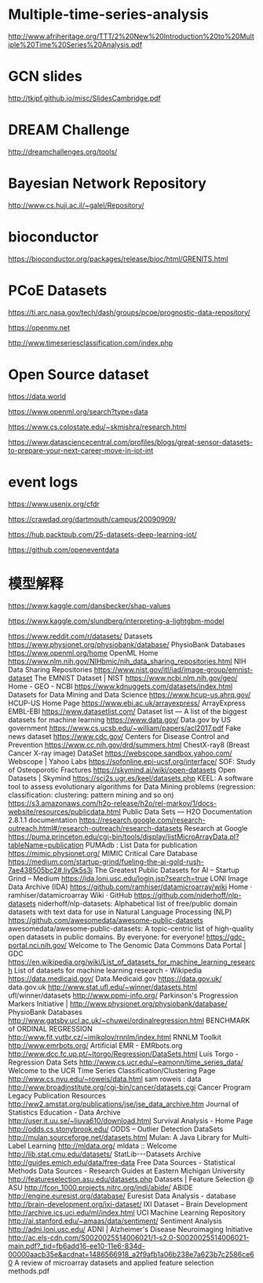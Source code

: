# Multiple-time-series-analysis

http://www.afriheritage.org/TTT/2%20New%20Introduction%20to%20Multiple%20Time%20Series%20Analysis.pdf


# GCN slides
http://tkipf.github.io/misc/SlidesCambridge.pdf

# DREAM Challenge
http://dreamchallenges.org/tools/

# Bayesian Network Repository
http://www.cs.huji.ac.il/~galel/Repository/

# bioconductor
https://bioconductor.org/packages/release/bioc/html/GRENITS.html

# PCoE Datasets
https://ti.arc.nasa.gov/tech/dash/groups/pcoe/prognostic-data-repository/

https://openmv.net

http://www.timeseriesclassification.com/index.php

# Open Source dataset
https://data.world

https://www.openml.org/search?type=data

https://www.cs.colostate.edu/~skmishra/research.html

https://www.datasciencecentral.com/profiles/blogs/great-sensor-datasets-to-prepare-your-next-career-move-in-iot-int

# event logs 
https://www.usenix.org/cfdr

https://crawdad.org/dartmouth/campus/20090909/

https://hub.packtpub.com/25-datasets-deep-learning-iot/

https://github.com/openeventdata

# 模型解释
https://www.kaggle.com/dansbecker/shap-values

https://www.kaggle.com/slundberg/interpreting-a-lightgbm-model



https://www.reddit.com/r/datasets/	Datasets
https://www.physionet.org/physiobank/database/	PhysioBank Databases
https://www.openml.org/home	OpenML Home
https://www.nlm.nih.gov/NIHbmic/nih_data_sharing_repositories.html	NIH Data Sharing Repositories
https://www.nist.gov/itl/iad/image-group/emnist-dataset	The EMNIST Dataset | NIST
https://www.ncbi.nlm.nih.gov/geo/	Home - GEO - NCBI
https://www.kdnuggets.com/datasets/index.html	Datasets for Data Mining and Data Science
https://www.hcup-us.ahrq.gov/	HCUP-US Home Page
https://www.ebi.ac.uk/arrayexpress/	ArrayExpress EMBL-EBI
https://www.datasetlist.com/	Dataset list — A list of the biggest datasets for machine learning
https://www.data.gov/	Data.gov by US government
https://www.cs.ucsb.edu/~william/papers/acl2017.pdf	Fake news dataset
https://www.cdc.gov/	Centers for Disease Control and Prevention
https://www.cc.nih.gov/drd/summers.html	ChestX-ray8 (Breast Cancer X-ray image) DataSet
https://webscope.sandbox.yahoo.com/	Webscope | Yahoo Labs
https://sofonline.epi-ucsf.org/interface/	SOF: Study of Osteoporotic Fractures
https://skymind.ai/wiki/open-datasets	Open Datasets | Skymind
https://sci2s.ugr.es/keel/datasets.php	KEEL: A software tool to assess evolutionary algorithms for Data Mining problems (regression: classification: clustering: pattern mining and so on)
https://s3.amazonaws.com/h2o-release/h2o/rel-markov/1/docs-website/resources/publicdata.html	Public Data Sets — H2O Documentation 2.8.1.1 documentation
https://research.google.com/research-outreach.html#/research-outreach/research-datasets	Research at Google
https://puma.princeton.edu/cgi-bin/tools/display/listMicroArrayData.pl?tableName=publication	PUMAdb : List Data for publication
https://mimic.physionet.org/	MIMIC Critical Care Database
https://medium.com/startup-grind/fueling-the-ai-gold-rush-7ae438505bc2#.liy0k5s3i	The Greatest Public Datasets for AI – Startup Grind – Medium
https://ida.loni.usc.edu/login.jsp?search=true	LONI Image Data Archive (IDA)
https://github.com/ramhiser/datamicroarray/wiki	Home · ramhiser/datamicroarray Wiki · GitHub
https://github.com/niderhoff/nlp-datasets	niderhoff/nlp-datasets: Alphabetical list of free/public domain datasets with text data for use in Natural Language Processing (NLP)
https://github.com/awesomedata/awesome-public-datasets	awesomedata/awesome-public-datasets: A topic-centric list of high-quality open datasets in public domains. By everyone: for everyone!
https://gdc-portal.nci.nih.gov/	Welcome to The Genomic Data Commons Data Portal | GDC
https://en.wikipedia.org/wiki/List_of_datasets_for_machine_learning_research	List of datasets for machine learning research - Wikipedia
https://data.medicaid.gov/	Data.Medicaid.gov
https://data.gov.uk/	data.gov.uk
http://www.stat.ufl.edu/~winner/datasets.html	ufl/winner/datasets
http://www.ppmi-info.org/	Parkinson's Progression Markers Initiative |
http://www.physionet.org/physiobank/database/	PhysioBank Databases
http://www.gatsby.ucl.ac.uk/~chuwei/ordinalregression.html	BENCHMARK of ORDINAL REGRESSION
http://www.fit.vutbr.cz/~imikolov/rnnlm/index.html	RNNLM Toolkit
http://www.emrbots.org/	Artificial EMR - EMRbots.org
http://www.dcc.fc.up.pt/~ltorgo/Regression/DataSets.html	Luís Torgo - Regression Data Sets
http://www.cs.ucr.edu/~eamonn/time_series_data/	Welcome to the UCR Time Series Classification/Clustering Page
http://www.cs.nyu.edu/~roweis/data.html	sam roweis : data
http://www.broadinstitute.org/cgi-bin/cancer/datasets.cgi	Cancer Program Legacy Publication Resources
http://ww2.amstat.org/publications/jse/jse_data_archive.htm	Journal of Statistics Education - Data Archive
http://user.it.uu.se/~liuya610/download.html	Survival Analysis - Home Page
http://odds.cs.stonybrook.edu/	ODDS – Outlier Detection DataSets
http://mulan.sourceforge.net/datasets.html	Mulan: A Java Library for Multi-Label Learning
http://mldata.org/	mldata :: Welcome
http://lib.stat.cmu.edu/datasets/	StatLib---Datasets Archive
http://guides.emich.edu/data/free-data	Free Data Sources - Statistical Methods Data Sources - Research Guides at Eastern Michigan University
http://featureselection.asu.edu/datasets.php	Datasets | Feature Selection @ ASU
http://fcon_1000.projects.nitrc.org/indi/abide/	ABIDE
http://engine.euresist.org/database/	Euresist Data Analysis - database
http://brain-development.org/ixi-dataset/	IXI Dataset – Brain Development
http://archive.ics.uci.edu/ml/index.html	UCI Machine Learning Repository
http://ai.stanford.edu/~amaas/data/sentiment/	Sentiment Analysis
http://adni.loni.usc.edu/	ADNI | Alzheimer's Disease Neuroimaging Initiative
http://ac.els-cdn.com/S0020025514006021/1-s2.0-S0020025514006021-main.pdf?_tid=fb6add16-ee10-11e6-834d-00000aacb35e&acdnat=1486566918_a2f9afb1a06b238e7a623b7c2586ce60	A review of microarray datasets and applied feature selection methods.pdf
